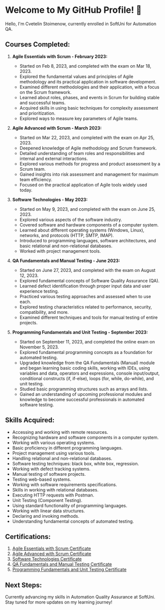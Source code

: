 # Welcome to My GitHub Profile! 👋

Hello, I'm Cvetelin Stoimenow, currently enrolled in SoftUni for Automation QA.

## Courses Completed:

1. **Agile Essentials with Scrum - February 2023:**
   - Started on Feb 8, 2023, and completed with the exam on Mar 18, 2023.
   - Explored the fundamental values and principles of Agile methodology and its practical application in software development.
   - Examined different methodologies and their application, with a focus on the Scrum framework.
   - Learned about roles, phases, and events in Scrum for building stable and successful teams.
   - Acquired skills in using basic techniques for complexity assessment and prioritization.
   - Explored ways to measure key parameters of Agile teams.

3. **Agile Advanced with Scrum - March 2023:**
   - Started on Mar 22, 2023, and completed with the exam on Apr 25, 2023.
   - Deepened knowledge of Agile methodology and Scrum framework.
   - Detailed understanding of team roles and responsibilities and internal and external interactions.
   - Explored various methods for progress and product assessment by a Scrum team.
   - Gained insights into risk assessment and management for maximum team efficiency.
   - Focused on the practical application of Agile tools widely used today.

5. **Software Technologies - May 2023:**
   - Started on May 9, 2023, and completed with the exam on June 25, 2023.
   - Explored various aspects of the software industry.
   - Covered software and hardware components of a computer system.
   - Learned about different operating systems (Windows, Linux), networks, and protocols (HTTP, SMTP, IMAP).
   - Introduced to programming languages, software architectures, and basic relational and non-relational databases.
   - Worked with project management tools.

6. **QA Fundamentals and Manual Testing - June 2023:**
   - Started on June 27, 2023, and completed with the exam on August 12, 2023.
   - Explored fundamental concepts of Software Quality Assurance (QA).
   - Learned defect identification through proper input data and user experience testing.
   - Practiced various testing approaches and assessed when to use each.
   - Explored testing characteristics related to performance, security, compatibility, and more.
   - Examined different techniques and tools for manual testing of entire projects.

7. **Programming Fundamentals and Unit Testing - September 2023:**
   - Started on September 11, 2023, and completed the online exam on November 5, 2023.
   - Explored fundamental programming concepts as a foundation for automated testing.
   - Upgraded knowledge from the QA Fundamentals (Manual) module and began learning basic coding skills, working with IDEs, using variables and data, operators and expressions, console input/output, conditional constructs (if, if-else), loops (for, while, do-while), and unit testing.
   - Studied basic programming structures such as arrays and lists.
   - Gained an understanding of upcoming professional modules and knowledge to become successful professionals in automated software testing.

## Skills Acquired:
- Accessing and working with remote resources.
- Recognizing hardware and software components in a computer system.
- Working with various operating systems.
- Basic proficiency in different programming languages.
- Project management using various tools.
- Handling relational and non-relational databases.
- Software testing techniques: black box, white box, regression.
- Working with defect tracking systems.
- Manual testing of software projects.
- Testing web-based systems.
- Working with software requirements specifications.
- Skills in working with relational databases.
- Executing HTTP requests with Postman.
- Unit Testing (Component Testing).
- Using standard functionality of programming languages.
- Working with linear data structures.
- Declaring and invoking methods.
- Understanding fundamental concepts of automated testing.

## Certifications:
1. [Agile Essentials with Scrum Certificate](https://softuni.bg/certificates/details/171145/f24cb7e4)
2. [Agile Advanced with Scrum Certificate](https://softuni.bg/certificates/details/171145/f24cb7e4)
3. [Software Technologies Certificate](https://softuni.bg/certificates/details/175506/b5bc64f7)
4. [QA Fundamentals and Manual Testing Certificate](https://softuni.bg/certificates/details/183403/60d46c4d)
5. [Programming Fundamentals and Unit Testing Certificate](https://softuni.bg/certificates/details/192189/10792e5c)

## Next Steps:
Currently advancing my skills in Automation Quality Assurance at SoftUni. Stay tuned for more updates on my learning journey!

<!--
**CvetelinStoimenov/CvetelinStoimenov** is a ✨ _special_ ✨ repository because its `README.md` (this file) appears on your GitHub profile.

Here are some ideas to get you started:

- 🔭 I’m currently working on ...
- 🌱 I’m currently learning ...
- 👯 I’m looking to collaborate on ...
- 🤔 I’m looking for help with ...
- 💬 Ask me about ...
- 📫 How to reach me: ...
- 😄 Pronouns: ...
- ⚡ Fun fact: ...
-->
